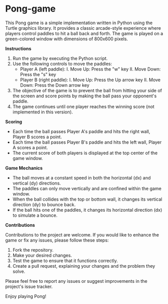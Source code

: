 # Pong-game

This Pong game is a simple implementation written in Python using the Turtle graphics library. It provides a classic arcade-style experience where players control paddles to hit a ball back and forth. The game is played on a green-colored window with dimensions of 800x600 pixels.

**Instructions**

1. Run the game by executing the Python script.
2. Use the following controls to move the paddles:
      * Player A (left paddle):
          I. Move Up: Press the "w" key 
          II. Move Down: Press the "s" key
      * Player B (right paddle):
          I. Move Up: Press the Up arrow key 
          II. Move Down: Press the Down arrow key
3. The objective of the game is to prevent the ball from hitting your side of the screen and score points by making the ball pass your opponent's paddle.
4. The game continues until one player reaches the winning score (not implemented in this version).


**Scoring**

* Each time the ball passes Player A's paddle and hits the right wall, Player B scores a point.
* Each time the ball passes Player B's paddle and hits the left wall, Player A scores a point.
* The current score of both players is displayed at the top center of the game window.


**Game Mechanics**

* The ball moves at a constant speed in both the horizontal (dx) and vertical (dy) directions.
* The paddles can only move vertically and are confined within the game window.
* When the ball collides with the top or bottom wall, it changes its vertical direction (dy) to bounce back.
* If the ball hits one of the paddles, it changes its horizontal direction (dx) to simulate a bounce.

**Contributions**

Contributions to the project are welcome. If you would like to enhance the game or fix any issues, please follow these steps:

1. Fork the repository.
2. Make your desired changes.
3. Test the game to ensure that it functions correctly.
4. Create a pull request, explaining your changes and the problem they solve.

Please feel free to report any issues or suggest improvements in the project's issue tracker.

Enjoy playing Pong!
